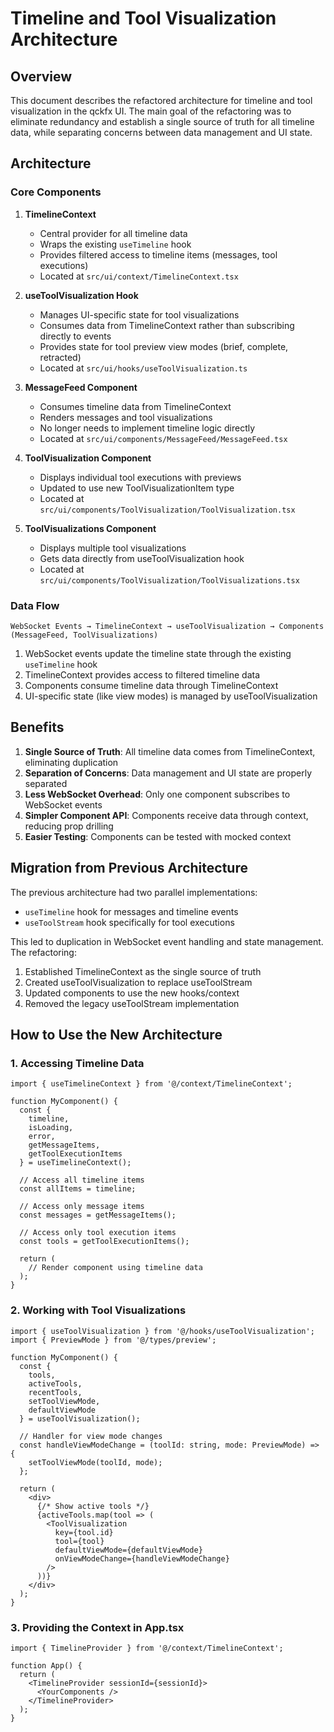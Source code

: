 # Timeline and Tool Visualization Architecture

## Overview

This document describes the refactored architecture for timeline and tool visualization in the qckfx UI. The main goal of the refactoring was to eliminate redundancy and establish a single source of truth for all timeline data, while separating concerns between data management and UI state.

## Architecture

### Core Components

1. **TimelineContext**
   - Central provider for all timeline data
   - Wraps the existing `useTimeline` hook
   - Provides filtered access to timeline items (messages, tool executions)
   - Located at `src/ui/context/TimelineContext.tsx`

2. **useToolVisualization Hook**
   - Manages UI-specific state for tool visualizations
   - Consumes data from TimelineContext rather than subscribing directly to events
   - Provides state for tool preview view modes (brief, complete, retracted)
   - Located at `src/ui/hooks/useToolVisualization.ts`

3. **MessageFeed Component**
   - Consumes timeline data from TimelineContext
   - Renders messages and tool visualizations
   - No longer needs to implement timeline logic directly
   - Located at `src/ui/components/MessageFeed/MessageFeed.tsx`

4. **ToolVisualization Component**
   - Displays individual tool executions with previews
   - Updated to use new ToolVisualizationItem type
   - Located at `src/ui/components/ToolVisualization/ToolVisualization.tsx`

5. **ToolVisualizations Component**
   - Displays multiple tool visualizations
   - Gets data directly from useToolVisualization hook
   - Located at `src/ui/components/ToolVisualization/ToolVisualizations.tsx`

### Data Flow

```
WebSocket Events → TimelineContext → useToolVisualization → Components (MessageFeed, ToolVisualizations)
```

1. WebSocket events update the timeline state through the existing `useTimeline` hook
2. TimelineContext provides access to filtered timeline data
3. Components consume timeline data through TimelineContext
4. UI-specific state (like view modes) is managed by useToolVisualization

## Benefits

1. **Single Source of Truth**: All timeline data comes from TimelineContext, eliminating duplication
2. **Separation of Concerns**: Data management and UI state are properly separated
3. **Less WebSocket Overhead**: Only one component subscribes to WebSocket events
4. **Simpler Component API**: Components receive data through context, reducing prop drilling
5. **Easier Testing**: Components can be tested with mocked context

## Migration from Previous Architecture

The previous architecture had two parallel implementations:
- `useTimeline` hook for messages and timeline events
- `useToolStream` hook specifically for tool executions

This led to duplication in WebSocket event handling and state management. The refactoring:
1. Established TimelineContext as the single source of truth
2. Created useToolVisualization to replace useToolStream
3. Updated components to use the new hooks/context
4. Removed the legacy useToolStream implementation

## How to Use the New Architecture

### 1. Accessing Timeline Data

```tsx
import { useTimelineContext } from '@/context/TimelineContext';

function MyComponent() {
  const { 
    timeline,
    isLoading,
    error,
    getMessageItems,
    getToolExecutionItems
  } = useTimelineContext();
  
  // Access all timeline items
  const allItems = timeline;
  
  // Access only message items
  const messages = getMessageItems();
  
  // Access only tool execution items
  const tools = getToolExecutionItems();
  
  return (
    // Render component using timeline data
  );
}
```

### 2. Working with Tool Visualizations

```tsx
import { useToolVisualization } from '@/hooks/useToolVisualization';
import { PreviewMode } from '@/types/preview';

function MyComponent() {
  const { 
    tools,
    activeTools,
    recentTools,
    setToolViewMode,
    defaultViewMode
  } = useToolVisualization();
  
  // Handler for view mode changes
  const handleViewModeChange = (toolId: string, mode: PreviewMode) => {
    setToolViewMode(toolId, mode);
  };
  
  return (
    <div>
      {/* Show active tools */}
      {activeTools.map(tool => (
        <ToolVisualization
          key={tool.id}
          tool={tool}
          defaultViewMode={defaultViewMode}
          onViewModeChange={handleViewModeChange}
        />
      ))}
    </div>
  );
}
```

### 3. Providing the Context in App.tsx

```tsx
import { TimelineProvider } from '@/context/TimelineContext';

function App() {
  return (
    <TimelineProvider sessionId={sessionId}>
      <YourComponents />
    </TimelineProvider>
  );
}
```